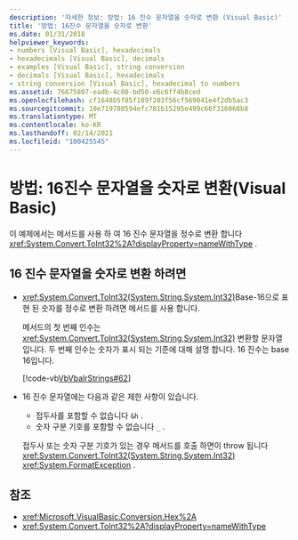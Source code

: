 ```yaml
---
description: '자세한 정보: 방법: 16 진수 문자열을 숫자로 변환 (Visual Basic)'
title: '방법: 16진수 문자열을 숫자로 변환'
ms.date: 01/31/2018
helpviewer_keywords:
- numbers [Visual Basic], hexadecimals
- hexadecimals [Visual Basic], decimals
- examples [Visual Basic], string conversion
- decimals [Visual Basic], hexadecimals
- string conversion [Visual Basic], hexadecimal to numbers
ms.assetid: 76675807-eadb-4c08-bd50-e6c6ff4b8ced
ms.openlocfilehash: cf1648b5f85f189f203f56cf569041e4f2db5ac3
ms.sourcegitcommit: 10e719780594efc781b15295e499c66f316068b8
ms.translationtype: MT
ms.contentlocale: ko-KR
ms.lasthandoff: 02/14/2021
ms.locfileid: "100425545"
---
```

# <a name="how-to-convert-hexadecimal-strings-to-numbers-visual-basic"></a>방법: 16진수 문자열을 숫자로 변환(Visual Basic)

이 예제에서는 메서드를 사용 하 여 16 진수 문자열을 정수로 변환 합니다 <xref:System.Convert.ToInt32%2A?displayProperty=nameWithType> .

## <a name="to-convert-a-hexadecimal-string-to-a-number"></a>16 진수 문자열을 숫자로 변환 하려면

- <xref:System.Convert.ToInt32(System.String,System.Int32)>Base-16으로 표현 된 숫자를 정수로 변환 하려면 메서드를 사용 합니다.

  메서드의 첫 번째 인수는 <xref:System.Convert.ToInt32(System.String,System.Int32)> 변환할 문자열입니다. 두 번째 인수는 숫자가 표시 되는 기준에 대해 설명 합니다. 16 진수는 base 16입니다.

  [!code-vb[VbVbalrStrings#62](~/samples/snippets/visualbasic/VS_Snippets_VBCSharp/VbVbalrStrings/VB/Class2.vb#62)]

- 16 진수 문자열에는 다음과 같은 제한 사항이 있습니다.

  - 접두사를 포함할 수 없습니다 `&h` .
  - 숫자 구분 기호를 포함할 수 없습니다 `_` .

  접두사 또는 숫자 구분 기호가 있는 경우 메서드를 호출 하면이 throw 됩니다 <xref:System.Convert.ToInt32(System.String,System.Int32)> <xref:System.FormatException> .

## <a name="see-also"></a>참조

- <xref:Microsoft.VisualBasic.Conversion.Hex%2A>
- <xref:System.Convert.ToInt32%2A?displayProperty=nameWithType>
